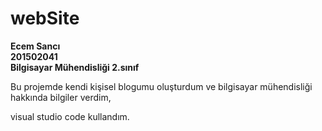 # webSite

**Ecem Sancı <br/>
201502041 <br/>
Bilgisayar Mühendisliği 2.sınıf**


Bu projemde kendi kişisel blogumu oluşturdum ve bilgisayar mühendisliği hakkında bilgiler verdim,

visual studio code kullandım.

